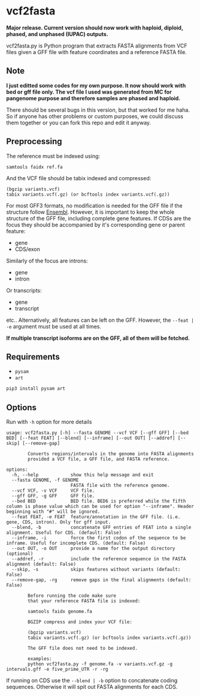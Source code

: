 # vcf2fasta
**Major release. Current version should now work with haploid, diploid, phased, and unphased (IUPAC) outputs.**

vcf2fasta.py is Python program that extracts FASTA alignments from VCF files given a GFF file with feature coordinates and a reference FASTA file.

## Note

**I just editted some codes for my own purpose. It now should work with bed or gff file only. The vcf file I used was generated from MC for pangenome purpose and therefore samples are phased and haploid.**

There should be several bugs in this version, but that worked for me haha. So if anyone has other problems or custom purposes, we could discuss them together or you can fork this repo and edit it anyway.


## Preprocessing

The reference must be indexed using:

```
samtools faidx ref.fa
```

And the VCF file should be tabix indexed and compressed:

```
(bgzip variants.vcf)
tabix variants.vcf(.gz) (or bcftools index variants.vcf(.gz))
```

For most GFF3 formats, no modification is needed for the GFF file if the structure follow [Ensembl](https://m.ensembl.org/info/website/upload/gff3.html). However, it is important to keep the whole structure of the GFF file, including complete gene features. If CDSs are the focus they should be accompanied by it's corresponding gene or parent feature:

* gene
* CDS/exon

Similarly of the focus are introns:

* gene
* intron

Or transcripts:

* gene
* transcript

etc.. Alternatively, all features can be left on the GFF. However, the `--feat | -e` argument must be used at all times.

**If multiple transcript isoforms are on the GFF, all of them will be fetched.**

## Requirements
* `pysam`
* `art`

```bash
pip3 install pysam art
```

## Options
Run with `-h` option for more details

```
usage: vcf2fasta.py [-h] --fasta GENOME --vcf VCF [--gff GFF] [--bed BED] [--feat FEAT] [--blend] [--inframe] [--out OUT] [--addref] [--skip] [--remove-gap]

        Converts regions/intervals in the genome into FASTA alignments
        provided a VCF file, a GFF file, and FASTA reference.

options:
  -h, --help            show this help message and exit
  --fasta GENOME, -f GENOME
                        FASTA file with the reference genome.
  --vcf VCF, -v VCF     VCF file.
  --gff GFF, -g GFF     GFF file.
  --bed BED             BED file. BED6 is preferred while the fifth column is phase value which can be used for option "--inframe". Header beginning with "#" will be ignored.
  --feat FEAT, -e FEAT  feature/annotation in the GFF file. (i.e. gene, CDS, intron). Only for gff input.
  --blend, -b           concatenate GFF entries of FEAT into a single alignment. Useful for CDS. (default: False)
  --inframe, -i         force the first codon of the sequence to be inframe. Useful for incomplete CDS. (default: False)
  --out OUT, -o OUT     provide a name for the output directory (optional)
  --addref, -r          include the reference sequence in the FASTA alignment (default: False)
  --skip, -s            skips features without variants (default: False)
  --remove-gap, -rg     remove gaps in the final alignments (default: False)

        Before running the code make sure
        that your reference FASTA file is indexed:

        samtools faidx genome.fa

        BGZIP compress and index your VCF file:

        (bgzip variants.vcf)
        tabix variants.vcf(.gz) (or bcftools index variants.vcf(.gz))

        The GFF file does not need to be indexed.

        examples:
        python vcf2fasta.py -f genome.fa -v variants.vcf.gz -g intervals.gff -e five_prime_UTR -r -rg
```

If running on CDS use the `--blend | -b` option to concatenate coding sequences. Otherwise it will spit out FASTA alignments for each CDS.
